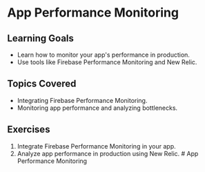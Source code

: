 # App Performance Monitoring

## Learning Goals
- Learn how to monitor your app's performance in production.
- Use tools like Firebase Performance Monitoring and New Relic.

## Topics Covered
- Integrating Firebase Performance Monitoring.
- Monitoring app performance and analyzing bottlenecks.

## Exercises
1. Integrate Firebase Performance Monitoring in your app.
2. Analyze app performance in production using New Relic.
﻿# App Performance Monitoring
